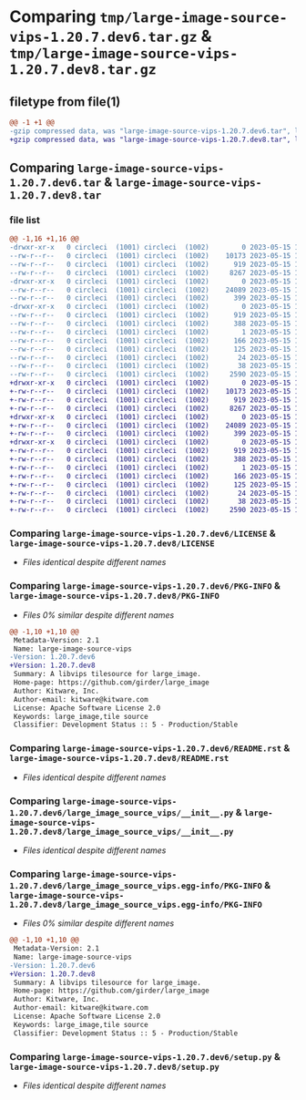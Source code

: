 # Comparing `tmp/large-image-source-vips-1.20.7.dev6.tar.gz` & `tmp/large-image-source-vips-1.20.7.dev8.tar.gz`

## filetype from file(1)

```diff
@@ -1 +1 @@
-gzip compressed data, was "large-image-source-vips-1.20.7.dev6.tar", last modified: Mon May 15 12:36:43 2023, max compression
+gzip compressed data, was "large-image-source-vips-1.20.7.dev8.tar", last modified: Mon May 15 18:37:50 2023, max compression
```

## Comparing `large-image-source-vips-1.20.7.dev6.tar` & `large-image-source-vips-1.20.7.dev8.tar`

### file list

```diff
@@ -1,16 +1,16 @@
-drwxr-xr-x   0 circleci  (1001) circleci  (1002)        0 2023-05-15 12:36:43.317148 large-image-source-vips-1.20.7.dev6/
--rw-r--r--   0 circleci  (1001) circleci  (1002)    10173 2023-05-15 12:36:43.000000 large-image-source-vips-1.20.7.dev6/LICENSE
--rw-r--r--   0 circleci  (1001) circleci  (1002)      919 2023-05-15 12:36:43.317148 large-image-source-vips-1.20.7.dev6/PKG-INFO
--rw-r--r--   0 circleci  (1001) circleci  (1002)     8267 2023-05-15 12:36:43.000000 large-image-source-vips-1.20.7.dev6/README.rst
-drwxr-xr-x   0 circleci  (1001) circleci  (1002)        0 2023-05-15 12:36:43.317148 large-image-source-vips-1.20.7.dev6/large_image_source_vips/
--rw-r--r--   0 circleci  (1001) circleci  (1002)    24089 2023-05-15 12:34:47.000000 large-image-source-vips-1.20.7.dev6/large_image_source_vips/__init__.py
--rw-r--r--   0 circleci  (1001) circleci  (1002)      399 2023-05-15 12:34:47.000000 large-image-source-vips-1.20.7.dev6/large_image_source_vips/girder_source.py
-drwxr-xr-x   0 circleci  (1001) circleci  (1002)        0 2023-05-15 12:36:43.317148 large-image-source-vips-1.20.7.dev6/large_image_source_vips.egg-info/
--rw-r--r--   0 circleci  (1001) circleci  (1002)      919 2023-05-15 12:36:43.000000 large-image-source-vips-1.20.7.dev6/large_image_source_vips.egg-info/PKG-INFO
--rw-r--r--   0 circleci  (1001) circleci  (1002)      388 2023-05-15 12:36:43.000000 large-image-source-vips-1.20.7.dev6/large_image_source_vips.egg-info/SOURCES.txt
--rw-r--r--   0 circleci  (1001) circleci  (1002)        1 2023-05-15 12:36:43.000000 large-image-source-vips-1.20.7.dev6/large_image_source_vips.egg-info/dependency_links.txt
--rw-r--r--   0 circleci  (1001) circleci  (1002)      166 2023-05-15 12:36:43.000000 large-image-source-vips-1.20.7.dev6/large_image_source_vips.egg-info/entry_points.txt
--rw-r--r--   0 circleci  (1001) circleci  (1002)      125 2023-05-15 12:36:43.000000 large-image-source-vips-1.20.7.dev6/large_image_source_vips.egg-info/requires.txt
--rw-r--r--   0 circleci  (1001) circleci  (1002)       24 2023-05-15 12:36:43.000000 large-image-source-vips-1.20.7.dev6/large_image_source_vips.egg-info/top_level.txt
--rw-r--r--   0 circleci  (1001) circleci  (1002)       38 2023-05-15 12:36:43.317148 large-image-source-vips-1.20.7.dev6/setup.cfg
--rw-r--r--   0 circleci  (1001) circleci  (1002)     2590 2023-05-15 12:34:47.000000 large-image-source-vips-1.20.7.dev6/setup.py
+drwxr-xr-x   0 circleci  (1001) circleci  (1002)        0 2023-05-15 18:37:50.963013 large-image-source-vips-1.20.7.dev8/
+-rw-r--r--   0 circleci  (1001) circleci  (1002)    10173 2023-05-15 18:37:50.000000 large-image-source-vips-1.20.7.dev8/LICENSE
+-rw-r--r--   0 circleci  (1001) circleci  (1002)      919 2023-05-15 18:37:50.963013 large-image-source-vips-1.20.7.dev8/PKG-INFO
+-rw-r--r--   0 circleci  (1001) circleci  (1002)     8267 2023-05-15 18:37:50.000000 large-image-source-vips-1.20.7.dev8/README.rst
+drwxr-xr-x   0 circleci  (1001) circleci  (1002)        0 2023-05-15 18:37:50.963013 large-image-source-vips-1.20.7.dev8/large_image_source_vips/
+-rw-r--r--   0 circleci  (1001) circleci  (1002)    24089 2023-05-15 18:35:59.000000 large-image-source-vips-1.20.7.dev8/large_image_source_vips/__init__.py
+-rw-r--r--   0 circleci  (1001) circleci  (1002)      399 2023-05-15 18:35:59.000000 large-image-source-vips-1.20.7.dev8/large_image_source_vips/girder_source.py
+drwxr-xr-x   0 circleci  (1001) circleci  (1002)        0 2023-05-15 18:37:50.963013 large-image-source-vips-1.20.7.dev8/large_image_source_vips.egg-info/
+-rw-r--r--   0 circleci  (1001) circleci  (1002)      919 2023-05-15 18:37:50.000000 large-image-source-vips-1.20.7.dev8/large_image_source_vips.egg-info/PKG-INFO
+-rw-r--r--   0 circleci  (1001) circleci  (1002)      388 2023-05-15 18:37:50.000000 large-image-source-vips-1.20.7.dev8/large_image_source_vips.egg-info/SOURCES.txt
+-rw-r--r--   0 circleci  (1001) circleci  (1002)        1 2023-05-15 18:37:50.000000 large-image-source-vips-1.20.7.dev8/large_image_source_vips.egg-info/dependency_links.txt
+-rw-r--r--   0 circleci  (1001) circleci  (1002)      166 2023-05-15 18:37:50.000000 large-image-source-vips-1.20.7.dev8/large_image_source_vips.egg-info/entry_points.txt
+-rw-r--r--   0 circleci  (1001) circleci  (1002)      125 2023-05-15 18:37:50.000000 large-image-source-vips-1.20.7.dev8/large_image_source_vips.egg-info/requires.txt
+-rw-r--r--   0 circleci  (1001) circleci  (1002)       24 2023-05-15 18:37:50.000000 large-image-source-vips-1.20.7.dev8/large_image_source_vips.egg-info/top_level.txt
+-rw-r--r--   0 circleci  (1001) circleci  (1002)       38 2023-05-15 18:37:50.963013 large-image-source-vips-1.20.7.dev8/setup.cfg
+-rw-r--r--   0 circleci  (1001) circleci  (1002)     2590 2023-05-15 18:35:59.000000 large-image-source-vips-1.20.7.dev8/setup.py
```

### Comparing `large-image-source-vips-1.20.7.dev6/LICENSE` & `large-image-source-vips-1.20.7.dev8/LICENSE`

 * *Files identical despite different names*

### Comparing `large-image-source-vips-1.20.7.dev6/PKG-INFO` & `large-image-source-vips-1.20.7.dev8/PKG-INFO`

 * *Files 0% similar despite different names*

```diff
@@ -1,10 +1,10 @@
 Metadata-Version: 2.1
 Name: large-image-source-vips
-Version: 1.20.7.dev6
+Version: 1.20.7.dev8
 Summary: A libvips tilesource for large_image.
 Home-page: https://github.com/girder/large_image
 Author: Kitware, Inc.
 Author-email: kitware@kitware.com
 License: Apache Software License 2.0
 Keywords: large_image,tile source
 Classifier: Development Status :: 5 - Production/Stable
```

### Comparing `large-image-source-vips-1.20.7.dev6/README.rst` & `large-image-source-vips-1.20.7.dev8/README.rst`

 * *Files identical despite different names*

### Comparing `large-image-source-vips-1.20.7.dev6/large_image_source_vips/__init__.py` & `large-image-source-vips-1.20.7.dev8/large_image_source_vips/__init__.py`

 * *Files identical despite different names*

### Comparing `large-image-source-vips-1.20.7.dev6/large_image_source_vips.egg-info/PKG-INFO` & `large-image-source-vips-1.20.7.dev8/large_image_source_vips.egg-info/PKG-INFO`

 * *Files 0% similar despite different names*

```diff
@@ -1,10 +1,10 @@
 Metadata-Version: 2.1
 Name: large-image-source-vips
-Version: 1.20.7.dev6
+Version: 1.20.7.dev8
 Summary: A libvips tilesource for large_image.
 Home-page: https://github.com/girder/large_image
 Author: Kitware, Inc.
 Author-email: kitware@kitware.com
 License: Apache Software License 2.0
 Keywords: large_image,tile source
 Classifier: Development Status :: 5 - Production/Stable
```

### Comparing `large-image-source-vips-1.20.7.dev6/setup.py` & `large-image-source-vips-1.20.7.dev8/setup.py`

 * *Files identical despite different names*

